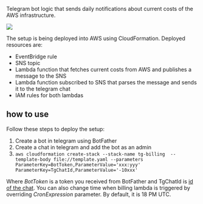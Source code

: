 Telegram bot logic that sends daily notifications about current costs of the AWS infrastructure.

![](https://i.imgur.com/V8ygygi.jpg)

The setup is being deployed into AWS using CloudFormation. Deployed resources are:
* EventBridge rule
* SNS topic
* Lambda function that fetches current costs from AWS and publishes a message to the SNS
* Lambda function subscribed to SNS that parses the message and sends it to the telegram chat
* IAM rules for both lambdas

## how to use
Follow these steps to deploy the setup:
1. Create a bot in telegram using BotFather
2. Create a chat in telegram and add the bot as an admin
3. ```aws cloudformation create-stack --stack-name tg-billing  --template-body file://template.yaml --parameters ParameterKey=BotToken,ParameterValue='xxx:yyy' ParameterKey=TgChatId,ParameterValue='-10xxx' ```
   
Where *BotToken* is a token you received from BotFather and TgChatId is [id of the chat](https://stackoverflow.com/questions/32423837/telegram-bot-how-to-get-a-group-chat-id). You can also change time when billing lambda is triggered by overriding *CronExpression* parameter. By default, it is 18 PM UTC. 

